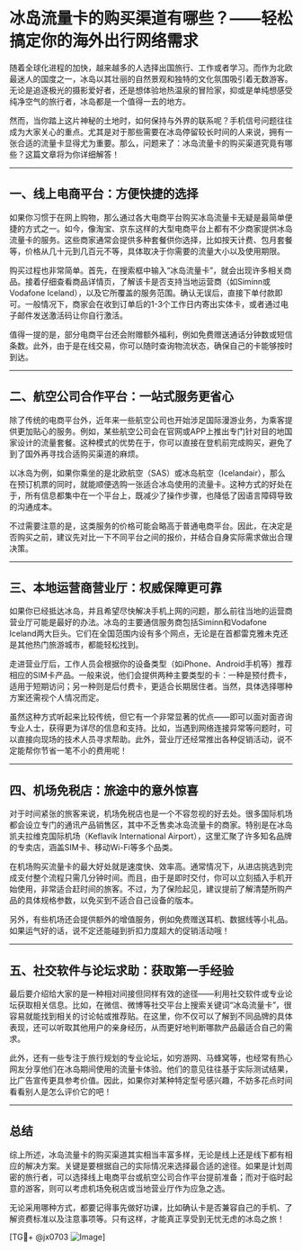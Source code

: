 # 冰岛流量卡的购买渠道有哪些？——轻松搞定你的海外出行网络需求

随着全球化进程的加快，越来越多的人选择出国旅行、工作或者学习。而作为北欧最迷人的国度之一，冰岛以其壮丽的自然景观和独特的文化氛围吸引着无数游客。无论是追逐极光的摄影爱好者，还是想体验地热温泉的冒险家，抑或是单纯想感受纯净空气的旅行者，冰岛都是一个值得一去的地方。

然而，当你踏上这片神秘的土地时，如何保持与外界的联系呢？手机信号问题往往成为大家关心的重点。尤其是对于那些需要在冰岛停留较长时间的人来说，拥有一张合适的流量卡显得尤为重要。那么，问题来了：冰岛流量卡的购买渠道究竟有哪些？这篇文章将为你详细解答！

---

## 一、线上电商平台：方便快捷的选择

如果你习惯于在网上购物，那么通过各大电商平台购买冰岛流量卡无疑是最简单便捷的方式之一。如今，像淘宝、京东这样的大型电商平台上都有不少商家提供冰岛流量卡的服务。这些商家通常会提供多种套餐供你选择，比如按天计费、包月套餐等，价格从几十元到几百元不等，具体取决于你需要的流量大小以及使用期限。

购买过程也非常简单。首先，在搜索框中输入“冰岛流量卡”，就会出现许多相关商品。接着仔细查看商品详情页，了解该卡是否支持当地运营商（如Siminn或Vodafone Iceland），以及它所覆盖的服务范围。确认无误后，直接下单付款即可。一般情况下，商家会在收到订单后的1-3个工作日内寄出实体卡，或者通过电子邮件发送激活码让你自行激活。

值得一提的是，部分电商平台还会附赠额外福利，例如免费赠送通话分钟数或短信条数。此外，由于是在线交易，你可以随时查询物流状态，确保自己的卡能够按时到达。

---

## 二、航空公司合作平台：一站式服务更省心

除了传统的电商平台外，近年来一些航空公司也开始涉足国际漫游业务，为乘客提供更加贴心的服务。例如，某些航空公司会在官网或APP上推出专门针对目的地国家设计的流量套餐。这种模式的优势在于，你可以直接在登机前完成购买，避免了到了国外再寻找合适购买渠道的麻烦。

以冰岛为例，如果你乘坐的是北欧航空（SAS）或冰岛航空（Icelandair），那么在预订机票的同时，就能顺便选购一张适合冰岛使用的流量卡。这种方式的好处在于，所有信息都集中在一个平台上，既减少了操作步骤，也降低了因语言障碍导致的沟通成本。

不过需要注意的是，这类服务的价格可能会略高于普通电商平台。因此，在决定是否购买之前，建议先对比一下不同平台之间的报价，并结合自身实际需求做出合理决策。

---

## 三、本地运营商营业厅：权威保障更可靠

如果你已经抵达冰岛，并且希望尽快解决手机上网的问题，那么前往当地的运营商营业厅可能是最好的办法。冰岛的主要通信服务商包括Siminn和Vodafone Iceland两大巨头。它们在全国范围内设有多个网点，无论是在首都雷克雅未克还是其他热门旅游城市，都能轻松找到。

走进营业厅后，工作人员会根据你的设备类型（如iPhone、Android手机等）推荐相应的SIM卡产品。一般来说，他们会提供两种主要类型的卡：一种是预付费卡，适用于短期访问；另一种则是后付费卡，更适合长期居住者。当然，具体选择哪种方案还需视个人情况而定。

虽然这种方式听起来比较传统，但它有一个非常显著的优点——即可以面对面咨询专业人士，获得更为详尽的信息和支持。比如，当遇到网络连接异常等问题时，可以直接向现场的技术人员寻求帮助。此外，营业厅还经常推出各种促销活动，说不定能帮你节省一笔不小的费用呢！

---

## 四、机场免税店：旅途中的意外惊喜

对于时间紧张的旅客来说，机场免税店也是一个不容忽视的好去处。很多国际机场都会设立专门的通讯产品销售区，其中不乏售卖冰岛流量卡的商家。特别是在冰岛凯夫拉维克国际机场（Keflavík International Airport），这里汇聚了许多知名品牌的专卖店，涵盖SIM卡、移动Wi-Fi等多个品类。

在机场购买流量卡的最大好处就是速度快、效率高。通常情况下，从进店挑选到完成支付整个流程只需几分钟时间。而且，由于是即时交付，你可以立刻插入手机开始使用，非常适合赶时间的旅客。不过，为了保险起见，建议提前了解清楚所购产品的具体规格参数，以免买到不适合自己设备的版本。

另外，有些机场还会提供额外的增值服务，例如免费赠送耳机、数据线等小礼品。如果运气好的话，说不定还能碰到折扣力度超大的促销活动哦！

---

## 五、社交软件与论坛求助：获取第一手经验

最后要介绍给大家的是一种相对间接但同样有效的途径——利用社交软件或专业论坛获取相关信息。比如，在微信、微博等社交平台上搜索关键词“冰岛流量卡”，很容易就能找到相关的讨论帖或推荐贴。在这里，你不仅可以了解到不同品牌的具体表现，还可以听取其他用户的亲身经历，从而更好地判断哪款产品最适合自己的需求。

此外，还有一些专注于旅行规划的专业论坛，如穷游网、马蜂窝等，也经常有热心网友分享他们在冰岛期间使用的流量卡体验。他们的意见往往基于实际测试结果，比广告宣传更具参考价值。因此，如果你对某种特定型号感兴趣，不妨多花点时间看看别人是怎么评价它的吧！

---

## 总结

综上所述，冰岛流量卡的购买渠道其实相当丰富多样，无论是线上还是线下都有相应的解决方案。关键是要根据自己的实际情况来选择最合适的途径。如果是计划周密的旅行者，可以选择线上电商平台或航空公司合作平台提前准备；而对于临时起意的游客，则可以考虑机场免税店或当地营业厅作为应急之选。

无论采用哪种方式，都要记得事先做好功课，比如确认卡是否兼容自己的手机、了解资费标准以及注意事项等。只有这样，才能真正享受到无忧无虑的冰岛之旅！

[TG💪+ @jx0703 ![Image](https://github.com/user-attachments/assets/dbca1d08-cadb-493c-b0ec-ad6f7a83f270)]